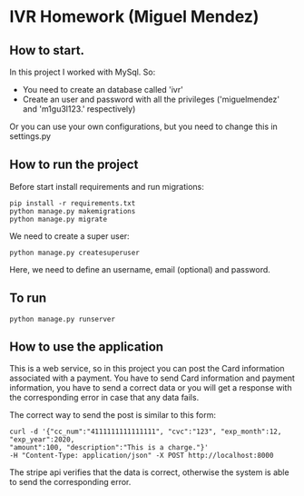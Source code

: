 IVR Homework (Miguel Mendez)
==================================

How to start.
-----------

In this project I worked with MySql. So:
 
- You need to create an database called 'ivr'
- Create an user and password with all the privileges 
('miguelmendez' and 'm1gu3l123.' respectively) 

Or you can use your own configurations, but you need to change this in settings.py

How to run the project
------------


Before start install requirements and run migrations:

    pip install -r requirements.txt
    python manage.py makemigrations
    python manage.py migrate

We need to create a super user:

    python manage.py createsuperuser
    
Here, we need to define an username, email (optional) and password.

To run
--------

    python manage.py runserver
    

How to use the application
-----

This is a web service, so in this project you can post the Card information associated
with a payment. You have to send Card information and payment information, you have to
send a correct data or you will get a response with the corresponding error in case
that any data fails. 

The correct way to send the post is similar to this form:

    curl -d '{"cc_num":"4111111111111111", "cvc":"123", "exp_month":12, "exp_year":2020,
    "amount":100, "description":"This is a charge."}' 
    -H "Content-Type: application/json" -X POST http://localhost:8000
    
The stripe api verifies that the data is correct, otherwise the system is able to 
send the corresponding error.